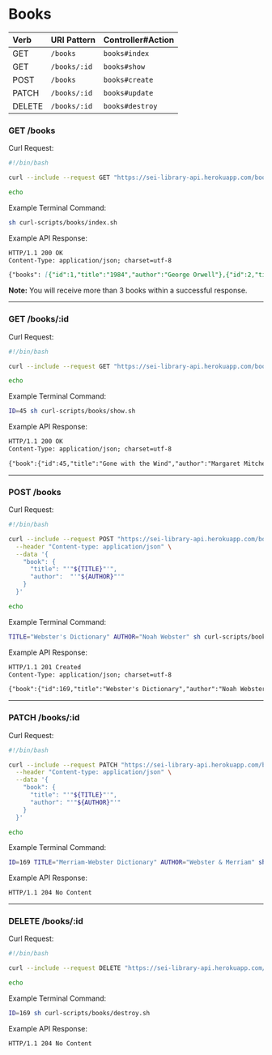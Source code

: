 # Books

| Verb   | URI Pattern  | Controller#Action |
|:-------|:-------------|:------------------|
| GET    | `/books`     | `books#index`     |
| GET    | `/books/:id` | `books#show`      |
| POST   | `/books`     | `books#create`    |
| PATCH  | `/books/:id` | `books#update`    |
| DELETE | `/books/:id` | `books#destroy`   |

### GET /books

Curl Request:

```sh
#!/bin/bash

curl --include --request GET "https://sei-library-api.herokuapp.com/books"

echo
```

Example Terminal Command:

```sh
sh curl-scripts/books/index.sh
```

Example API Response:

```md
HTTP/1.1 200 OK
Content-Type: application/json; charset=utf-8

{"books": [{"id":1,"title":"1984","author":"George Orwell"},{"id":2,"title":"A Bend in the River","author":"V.S. Naipaul"},{"id":3,...}]}
```

**Note:** You will receive more than 3 books within a successful response.

---

### GET /books/:id

Curl Request:

```sh
#!/bin/bash

curl --include --request GET "https://sei-library-api.herokuapp.com/books/${ID}"

echo
```

Example Terminal Command:

```sh
ID=45 sh curl-scripts/books/show.sh
```

Example API Response:

```md
HTTP/1.1 200 OK
Content-Type: application/json; charset=utf-8

{"book":{"id":45,"title":"Gone with the Wind","author":"Margaret Mitchell"}}
```

---

### POST /books

Curl Request:

```sh
#!/bin/bash

curl --include --request POST "https://sei-library-api.herokuapp.com/books/" \
  --header "Content-type: application/json" \
  --data '{
    "book": {
      "title": "'"${TITLE}"'",
      "author":  "'"${AUTHOR}"'"
    }
  }'

echo
```

Example Terminal Command:

```sh
TITLE="Webster's Dictionary" AUTHOR="Noah Webster" sh curl-scripts/books/create.sh
```

Example API Response:

```md
HTTP/1.1 201 Created
Content-Type: application/json; charset=utf-8

{"book":{"id":169,"title":"Webster's Dictionary","author":"Noah Webster"}}
```

---

### PATCH /books/:id

Curl Request:

```sh
#!/bin/bash

curl --include --request PATCH "https://sei-library-api.herokuapp.com/books/${ID}" \
  --header "Content-type: application/json" \
  --data '{
    "book": {
      "title": "'"${TITLE}"'",
      "author": "'"${AUTHOR}"'"
    }
  }'

echo
```

Example Terminal Command:

```sh
ID=169 TITLE="Merriam-Webster Dictionary" AUTHOR="Webster & Merriam" sh curl-scripts/books/update.sh
```

Example API Response:

```md
HTTP/1.1 204 No Content
```

---

### DELETE /books/:id

Curl Request:

```sh
#!/bin/bash

curl --include --request DELETE "https://sei-library-api.herokuapp.com/books/${ID}"

echo
```

Example Terminal Command:

```sh
ID=169 sh curl-scripts/books/destroy.sh
```

Example API Response:

```md
HTTP/1.1 204 No Content
```
